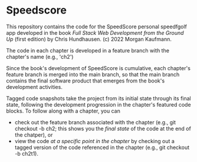 # Speedscore

This repository contains the code for the SpeedScore personal speedfgolf app developed in the book *Full Stack Web Development from the Ground Up* (first edition) by Chris Hundhausen. (c) 2022 Morgan Kaufmann.

The code in each chapter is developed in a feature branch with the chapter's name (e.g., 'ch2')

Since the book's development of SpeedScore is cumulative, each chapter's feature branch is merged into the main branch, so that the main branch contains the final software product that emerges from the book's development activities.

Tagged code snapshots take the project from its initial state through its final state, following the development progression in the chapter's featured code blocks. To follow along with a chapter, you can
 * check out the feature branch associated with the chapter (e.g., git checkout -b ch2; this shows you the *final state* of the code at the end of the chatper), or
 * view the code *at a specific point in the chapter* by checking out a tagged version of the code referenced in the chapter (e.g., git checkout -b ch2t1).